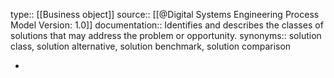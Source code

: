 type:: [[Business object]]
source:: [[@Digital Systems Engineering Process Model Version: 1.0]]
documentation:: Identifies and describes the classes of solutions that may address the problem or opportunity.
synonyms:: solution class, solution alternative, solution benchmark, solution comparison

-